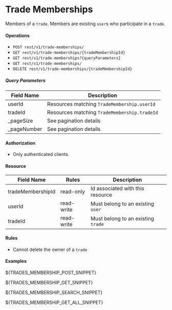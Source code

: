 Trade Memberships
=================
Members of a `trade`. Members are existing `user`s who participate in a `trade`.  

#### Operations
* `POST rest/v1/trade-memberships/`
* `GET rest/v1/trade-memberships/{tradeMembershipId}`
* `GET rest/v1/trade-memberships?{queryParameters}`
* `GET rest/v1/trade-memberships/`
* `DELETE rest/v1/trade-memberships/{tradeMembershipId}`

##### Query Parameters
| Field Name | Description |
| ---------- | ----------- |
userId | Resources matching `TradeMembership.userId`
tradeId | Resources matching `TradeMembership.tradeId`
_pageSize | See pagination details
_pageNumber | See pagination details


#### Authorization
* Only authenticated clients.

#### Resource
| Field Name | Rules | Description |
| ---------- | ----- | ----------- |
tradeMembershipId | read-only | Id associated with this resource
userId | read-write | Must belong to an existing `user`
tradeId | read-write | Must belong to an existing `trade`

#### Rules
* Cannot delete the owner of a `trade`

#### Examples
${TRADES_MEMBERSHIP_POST_SNIPPET}

${TRADES_MEMBERSHIP_GET_SNIPPET}

${TRADES_MEMBERSHIP_SEARCH_SNIPPET}

${TRADES_MEMBERSHIP_GET_ALL_SNIPPET}